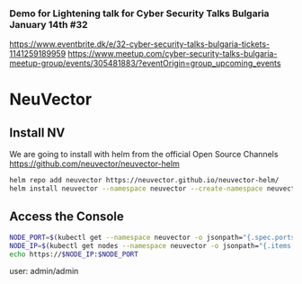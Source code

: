 ### Demo for Lightening talk for Cyber Security Talks Bulgaria January 14th  #32
https://www.eventbrite.dk/e/32-cyber-security-talks-bulgaria-tickets-1141259189959
https://www.meetup.com/cyber-security-talks-bulgaria-meetup-group/events/305481883/?eventOrigin=group_upcoming_events

# NeuVector

## Install NV

We are going to install with helm from the official Open Source Channels
https://github.com/neuvector/neuvector-helm

```bash
helm repo add neuvector https://neuvector.github.io/neuvector-helm/
helm install neuvector --namespace neuvector --create-namespace neuvector/core
```

## Access the Console
```bash
NODE_PORT=$(kubectl get --namespace neuvector -o jsonpath="{.spec.ports[0].nodePort}" services neuvector-service-webui)
NODE_IP=$(kubectl get nodes --namespace neuvector -o jsonpath="{.items[0].status.addresses[0].address}")
echo https://$NODE_IP:$NODE_PORT
```
user: admin/admin